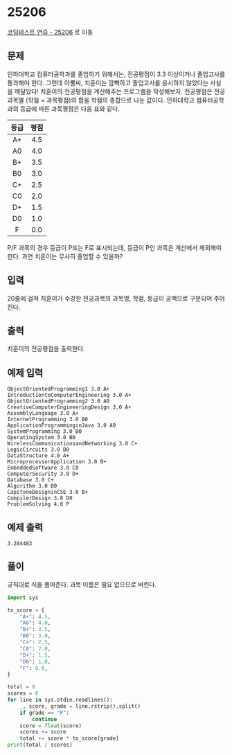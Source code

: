 # 25206

[코딩테스트 연습 - 25206][1] 로 이동

## 문제

인하대학교 컴퓨터공학과를 졸업하기 위해서는, 전공평점이 3.3 이상이거나 졸업고사를 통과해야 한다. 그런데 아뿔싸, 치훈이는 깜빡하고 졸업고사를 응시하지 않았다는 사실을 깨달았다!
치훈이의 전공평점을 계산해주는 프로그램을 작성해보자.
전공평점은 전공과목별 (학점 × 과목평점)의 합을 학점의 총합으로 나눈 값이다.
인하대학교 컴퓨터공학과의 등급에 따른 과목평점은 다음 표와 같다.

| 등급 | 평점 |
| :--: | :--: |
|  A+  | 4.5  |
|  A0  | 4.0  |
|  B+  | 3.5  |
|  B0  | 3.0  |
|  C+  | 2.5  |
|  C0  | 2.0  |
|  D+  | 1.5  |
|  D0  | 1.0  |
|  F   | 0.0  |

P/F 과목의 경우 등급이 P또는 F로 표시되는데, 등급이 P인 과목은 계산에서 제외해야 한다.
과연 치훈이는 무사히 졸업할 수 있을까?

## 입력

20줄에 걸쳐 치훈이가 수강한 전공과목의 과목명, 학점, 등급이 공백으로 구분되어 주어진다.

## 출력

치훈이의 전공평점을 출력한다.

## 예제 입력

```
ObjectOrientedProgramming1 3.0 A+
IntroductiontoComputerEngineering 3.0 A+
ObjectOrientedProgramming2 3.0 A0
CreativeComputerEngineeringDesign 3.0 A+
AssemblyLanguage 3.0 A+
InternetProgramming 3.0 B0
ApplicationProgramminginJava 3.0 A0
SystemProgramming 3.0 B0
OperatingSystem 3.0 B0
WirelessCommunicationsandNetworking 3.0 C+
LogicCircuits 3.0 B0
DataStructure 4.0 A+
MicroprocessorApplication 3.0 B+
EmbeddedSoftware 3.0 C0
ComputerSecurity 3.0 D+
Database 3.0 C+
Algorithm 3.0 B0
CapstoneDesigninCSE 3.0 B+
CompilerDesign 3.0 D0
ProblemSolving 4.0 P
```

## 예제 출력

```
3.284483
```

## 풀이

규칙대로 식을 풀어준다.
과목 이름은 필요 없으므로 버린다.

```python
import sys

to_score = {
    "A+": 4.5,
    "A0": 4.0,
    "B+": 3.5,
    "B0": 3.0,
    "C+": 2.5,
    "C0": 2.0,
    "D+": 1.5,
    "D0": 1.0,
    "F": 0.0,
}

total = 0
scores = 0
for line in sys.stdin.readlines():
    _, score, grade = line.rstrip().split()
    if grade == "P":
        continue
    score = float(score)
    scores += score
    total += score * to_score[grade]
print(total / scores)

```

[1]: https://www.acmicpc.net/problem/25206
